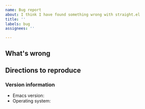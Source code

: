 ```yaml
---
name: Bug report
about: I think I have found something wrong with straight.el
title: ''
labels: bug
assignees: ''

---
```


## What's wrong



## Directions to reproduce

<!--
Please give instructions for how to reproduce the behavior _starting from an empty `~/.emacs.d`_. Unfortunately, I simply don't have enough time to check out your bug report unless it has clear instructions for this. To do this, start with an empty `~/.emacs.d/init.el`, add the bootstrap snippet, and then add any additional code from your init-file that's needed to set up the buggy behavior. Then include a list of steps to follow (commands to run, files to modify, whatever) after Emacs startup.

If you do this and can't reproduce the problem, it must be something particular to your environment or configuration. In this case, you'll have to bisect in order to figure out what is causing the problem. I won't be able to debug a problem that only happens on your computer!
-->



### Version information

* Emacs version: 
* Operating system:
